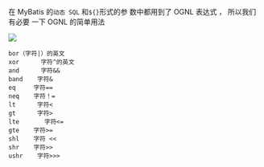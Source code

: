 在 MyBatis 的`动态 SQL` 和`${}`形式的参 数中都用到了 OGNL 表达式 ， 所以我们有必要 一下 OGNL 的简单用法

![](https://pic.superbed.cn/item/5dc7755d8e0e2e3ee9e60a91.jpg)



```
bor（字符|）的英文
xor      字符^的英文
and      字符&&
band    字符&
eq     字符==
neq    字符！=
lt      字符<
gt      字符>
lte       字符<=
gte    字符>=
shl    字符 <<
shr    字符>>
ushr    字符>>>
```

































